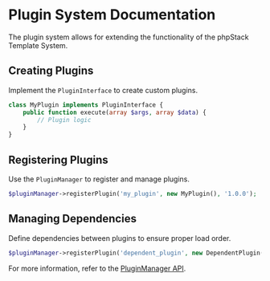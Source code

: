 # Plugin System Documentation

The plugin system allows for extending the functionality of the phpStack Template System.

## Creating Plugins

Implement the `PluginInterface` to create custom plugins.

```php
class MyPlugin implements PluginInterface {
    public function execute(array $args, array $data) {
        // Plugin logic
    }
}
```

## Registering Plugins

Use the `PluginManager` to register and manage plugins.

```php
$pluginManager->registerPlugin('my_plugin', new MyPlugin(), '1.0.0');
```

## Managing Dependencies

Define dependencies between plugins to ensure proper load order.

```php
$pluginManager->registerPlugin('dependent_plugin', new DependentPlugin(), '1.0.0', ['my_plugin']);
```

For more information, refer to the [PluginManager API](PluginManagerAPI.md).
